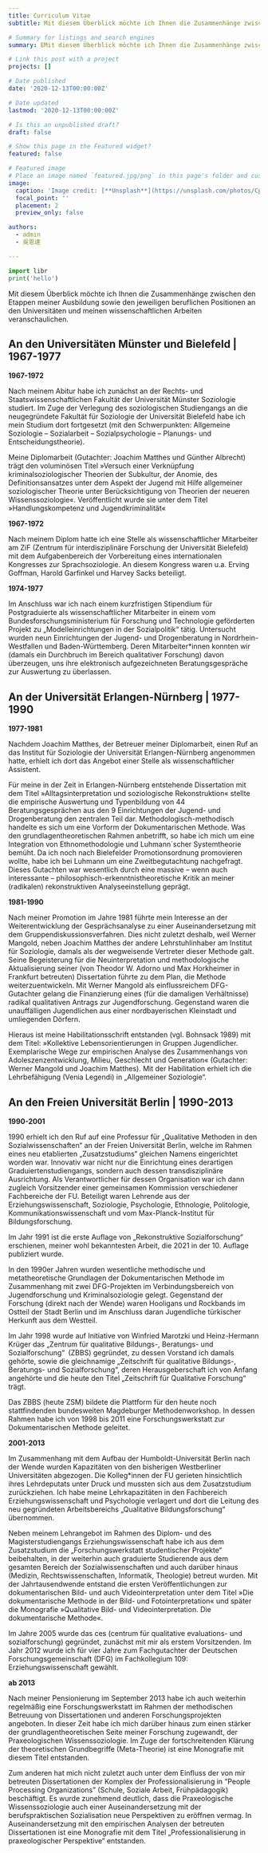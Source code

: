 ```yaml
---
title: Curriculum Vitae
subtitle: Mit diesem Überblick möchte ich Ihnen die Zusammenhänge zwischen den Etappen meiner Ausbildung sowie den jeweiligen beruflichen Positionen an den Universitäten und meinen wissenschaftlichen Arbeiten veranschaulichen.

# Summary for listings and search engines
summary: EMit diesem Überblick möchte ich Ihnen die Zusammenhänge zwischen den Etappen meiner Ausbildung sowie den jeweiligen beruflichen Positionen an den Universitäten und meinen wissenschaftlichen Arbeiten veranschaulichen.

# Link this post with a project
projects: []

# Date published
date: '2020-12-13T00:00:00Z'

# Date updated
lastmod: '2020-12-13T00:00:00Z'

# Is this an unpublished draft?
draft: false

# Show this page in the Featured widget?
featured: false

# Featured image
# Place an image named `featured.jpg/png` in this page's folder and customize its options here.
image:
  caption: 'Image credit: [**Unsplash**](https://unsplash.com/photos/CpkOjOcXdUY)'
  focal_point: ''
  placement: 2
  preview_only: false

authors:
  - admin
  - 吳恩達

---
```


```python
import libr
print('hello')
```

Mit diesem Überblick möchte ich Ihnen die Zusammenhänge zwischen den Etappen meiner Ausbildung sowie den jeweiligen beruflichen Positionen an den Universitäten und meinen wissenschaftlichen Arbeiten veranschaulichen.


## An den Universitäten Münster und Bielefeld | 1967-1977

**1967-1972**

Nach meinem Abitur habe ich zunächst an der Rechts- und Staatswissenschaftlichen Fakultät der Universität Münster Soziologie studiert. Im Zuge der Verlegung des soziologischen Studiengangs an die neugegründete Fakultät für Soziologie der Universität Bielefeld habe ich mein Studium dort fortgesetzt (mit den Schwerpunkten: Allgemeine Soziologie – Sozialarbeit – Sozialpsychologie – Planungs- und Entscheidungstheorie).

Meine Diplomarbeit (Gutachter: Joachim Matthes und Günther Albrecht) trägt den voluminösen Titel »Versuch einer Verknüpfung kriminalsoziologischer Theorien der Subkultur, der Anomie, des Definitionsansatzes unter dem Aspekt der Jugend mit Hilfe allgemeiner soziologischer Theorie unter Berücksichtigung von Theorien der neueren Wissenssoziologie«. Veröffentlicht wurde sie unter dem Titel »Handlungskompetenz und Jugendkriminalität«

**1967-1972**

Nach meinem Diplom hatte ich eine Stelle als wissenschaftlicher Mitarbeiter am ZiF (Zentrum für interdisziplinäre Forschung der Universität Bielefeld) mit dem Aufgabenbereich der Vorbereitung eines internationalen Kongresses zur Sprachsoziologie. An diesem Kongress waren u.a. Erving Goffman, Harold Garfinkel und Harvey Sacks beteiligt.

**1974-1977**

Im Anschluss war ich nach einem kurzfristigen Stipendium für Postgraduierte als wissenschaftlicher Mitarbeiter in einem vom Bundesforschungsministerium für Forschung und Technologie geförderten Projekt zu „Modelleinrichtungen in der Sozialpolitik“ tätig. Untersucht wurden neun Einrichtungen der Jugend- und Drogenberatung in Nordrhein-Westfallen und Baden-Württemberg. Deren Mitarbeiter*innen konnten wir (damals ein Durchbruch im Bereich qualitativer Forschung) davon überzeugen, uns ihre elektronisch aufgezeichneten Beratungsgespräche zur Auswertung zu überlassen.

## An der Universität Erlangen-Nürnberg | 1977-1990

**1977-1981**

Nachdem Joachim Matthes, der Betreuer meiner Diplomarbeit, einen Ruf an das Institut für Soziologie der Universität Erlangen-Nürnberg angenommen hatte, erhielt ich dort das Angebot einer Stelle als wissenschaftlicher Assistent.

Für meine in der Zeit in Erlangen-Nürnberg entstehende Dissertation mit dem Titel »Alltagsinterpretation und soziologische Rekonstruktion« stellte die empirische Auswertung und Typenbildung von 44 Beratungsgesprächen aus den 9 Einrichtungen der Jugend- und Drogenberatung den zentralen Teil dar. Methodologisch-methodisch handelte es sich um eine Vorform der Dokumentarischen Methode. Was den grundlagentheoretischen Rahmen anbetrifft, so habe ich mich um eine Integration von Ethnomethodologie und Luhmann`scher Systemtheorie bemüht. Da ich noch nach Bielefelder Promotionsordnung promovieren wollte, habe ich bei Luhmann um eine Zweitbegutachtung nachgefragt. Dieses Gutachten war wesentlich durch eine massive – wenn auch interessante – philosophisch-erkenntnistheoretische Kritik an meiner (radikalen) rekonstruktiven Analyseeinstellung geprägt.

**1981-1990**

Nach meiner Promotion im Jahre 1981 führte mein Interesse an der Weiterentwicklung der Gesprächsanalyse zu einer Auseinandersetzung mit dem Gruppendiskussionsverfahren. Dies nicht zuletzt deshalb, weil Werner Mangold, neben Joachim Matthes der andere Lehrstuhlinhaber am Institut für Soziologie, damals als der wegweisende Vertreter dieser Methode galt. Seine Begeisterung für die Neuinterpretation und methodologische Aktualisierung seiner (von Theodor W. Adorno und Max Horkheimer in Frankfurt betreuten) Dissertation führte zu dem Plan, die Methode weiterzuentwickeln. Mit Werner Mangold als einflussreichem DFG-Gutachter gelang die Finanzierung eines (für die damaligen Verhältnisse) radikal qualitativen Antrags zur Jugendforschung. Gegenstand waren die unauffälligen Jugendlichen aus einer nordbayerischen Kleinstadt und umliegenden Dörfern.

Hieraus ist meine Habilitationsschrift entstanden (vgl. Bohnsack 1989) mit dem Titel: »Kollektive Lebensorientierungen in Gruppen Jugendlicher. Exemplarische Wege zur empirischen Analyse des Zusammenhangs von Adoleszenzentwicklung, Milieu, Geschlecht und Generation« (Gutachter: Werner Mangold und Joachim Matthes). Mit der Habilitation erhielt ich die Lehrbefähigung (Venia Legendi) in „Allgemeiner Soziologie“.

## An den Freien Universität Berlin | 1990-2013

**1990-2001**

1990 erhielt ich den Ruf auf eine Professur für „Qualitative Methoden in den Sozialwissenschaften“ an der Freien Universität Berlin, welche im Rahmen eines neu etablierten „Zusatzstudiums“ gleichen Namens eingerichtet worden war. Innovativ war nicht nur die Einrichtung eines derartigen Graduiertenstudiengangs, sondern auch dessen transdisziplinäre Ausrichtung. Als Verantwortlicher für dessen Organisation war ich dann zugleich Vorsitzender einer gemeinsamen Kommission verschiedener Fachbereiche der FU. Beteiligt waren Lehrende aus der Erziehungswissenschaft, Soziologie, Psychologie, Ethnologie, Politologie, Kommunikationswissenschaft und vom Max-Planck-Institut für Bildungsforschung.

Im Jahr 1991 ist die erste Auflage von „Rekonstruktive Sozialforschung“ erschienen, meiner wohl bekanntesten Arbeit, die 2021 in der 10. Auflage publiziert wurde.

In den 1990er Jahren wurden wesentliche methodische und metatheoretische Grundlagen der Dokumentarischen Methode im Zusammenhang mit zwei DFG-Projekten im Verbindungsbereich von Jugendforschung und Kriminalsoziologie gelegt. Gegenstand der Forschung (direkt nach der Wende) waren Hooligans und Rockbands im Ostteil der Stadt Berlin und im Anschluss daran Jugendliche türkischer Herkunft aus dem Westteil.

Im Jahr 1998 wurde auf Initiative von Winfried Marotzki und Heinz-Hermann Krüger das „Zentrum für qualitative Bildungs-, Beratungs- und Sozialforschung“ (ZBBS) gegründet, zu dessen Vorstand ich damals gehörte, sowie die gleichnamige „Zeitschrift für qualitative Bildungs-, Beratungs- und Sozialforschung“, deren Herausgeberschaft ich von Anfang angehörte und die heute den Titel „Zeitschrift für Qualitative Forschung“ trägt.

Das ZBBS (heute ZSM) bildete die Plattform für den heute noch stattfindenden bundesweiten Magdeburger Methodenworkshop. In dessen Rahmen habe ich von 1998 bis 2011 eine Forschungswerkstatt zur Dokumentarischen Methode geleitet.

**2001-2013**

Im Zusammenhang mit dem Aufbau der Humboldt-Universität Berlin nach der Wende wurden Kapazitäten von den bisherigen Westberliner Universitäten abgezogen. Die Kolleg*innen der FU gerieten hinsichtlich ihres Lehrdeputats unter Druck und mussten sich aus dem Zusatzstudium zurückziehen. Ich habe meine Lehrkapazitäten in den Fachbereich Erziehungswissenschaft und Psychologie verlagert und dort die Leitung des neu gegründeten Arbeitsbereichs „Qualitative Bildungsforschung“ übernommen.

Neben meinem Lehrangebot im Rahmen des Diplom- und des Magisterstudiengangs Erziehungswissenschaft habe ich aus dem Zusatzstudium die „Forschungswerkstatt studentischer Projekte“ beibehalten, in der weiterhin auch graduierte Studierende aus dem gesamten Bereich der Sozialwissenschaften und auch darüber hinaus (Medizin, Rechtswissenschaften, Informatik, Theologie) betreut wurden. Mit der Jahrtausendwende entstand die ersten Veröffentlichungen zur dokumentarischen Bild- und auch Videointerpretation unter dem Titel »Die dokumentarische Methode in der Bild- und Fotointerpretation« und später die Monografie »Qualitative Bild- und Videointerpretation. Die dokumentarische Methode«.

Im Jahre 2005 wurde das ces (centrum für qualitative evaluations- und sozialforschung) gegründet, zunächst mit mir als erstem Vorsitzenden. Im Jahr 2012 wurde ich für vier Jahre zum Fachgutachter der Deutschen Forschungsgemeinschaft (DFG) im Fachkollegium 109: Erziehungswissenschaft gewählt.

**ab 2013**

Nach meiner Pensionierung im September 2013 habe ich auch weiterhin regelmäßig eine Forschungswerkstatt im Rahmen der methodischen Betreuung von Dissertationen und anderen Forschungsprojekten angeboten. In dieser Zeit habe ich mich darüber hinaus zum einen stärker der grundlagentheoretischen Seite meiner Forschung zugewandt, der Praxeologischen Wissenssoziologie. Im Zuge der fortschreitenden Klärung der theoretischen Grundbegriffe (Meta-Theorie) ist eine Monografie mit diesem Titel entstanden.

Zum anderen hat mich nicht zuletzt auch unter dem Einfluss der von mir betreuten Dissertationen der Komplex der Professionalisierung in “People Processing Organizations” (Schule, Soziale Arbeit, Frühpädagogik) beschäftigt. Es wurde zunehmend deutlich, dass die Praxeologische Wissenssoziologie auch einer Auseinandersetzung mit der berufspraktischen Sozialisation neue Perspektiven zu eröffnen vermag. In Auseinandersetzung mit den empirischen Analysen der betreuten Dissertationen ist eine Monografie mit dem Titel „Professionalisierung in praxeologischer Perspektive“ entstanden.
